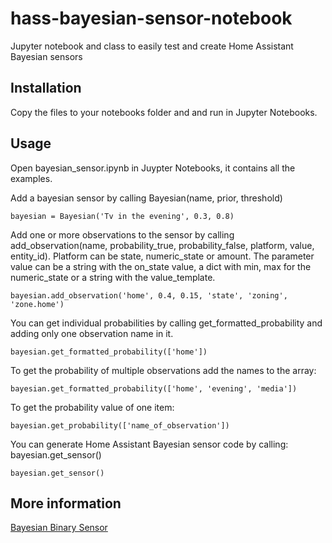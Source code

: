 # hass-bayesian-sensor-notebook
Jupyter notebook and class to easily test and create Home Assistant Bayesian sensors

## Installation
Copy the files to your notebooks folder and and run in Jupyter Notebooks.

## Usage
Open bayesian_sensor.ipynb in Juypter Notebooks, it contains all the examples.

Add a bayesian sensor by calling Bayesian(name, prior, threshold)

```
bayesian = Bayesian('Tv in the evening', 0.3, 0.8)
```

Add one or more observations to the sensor by calling add_observation(name, probability_true, probability_false, platform, value, entity_id). Platform can be state, numeric_state or amount. The parameter value can be a string with the on_state value, a dict with min, max for the numeric_state or a string with the value_template.

```
bayesian.add_observation('home', 0.4, 0.15, 'state', 'zoning', 'zone.home')
```

You can get individual probabilities by calling get_formatted_probability and adding only one observation name in it.

```
bayesian.get_formatted_probability(['home'])
```

To get the probability of multiple observations add the names to the array:

```
bayesian.get_formatted_probability(['home', 'evening', 'media'])
```

To get the probability value of one item:

```
bayesian.get_probability(['name_of_observation'])
```

You can generate Home Assistant Bayesian sensor code by calling:
bayesian.get_sensor()

```
bayesian.get_sensor()
```

## More information
[Bayesian Binary Sensor](https://www.home-assistant.io/components/bayesian/)